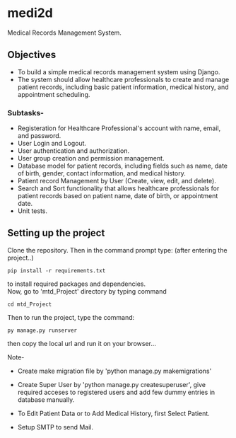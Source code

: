 # medi2d
Medical Records Management System.

## Objectives
* To build a simple medical records management system using Django.
* The system should allow healthcare professionals to create and manage patient records, including basic patient information, medical history, and appointment scheduling.

### Subtasks-
* Registeration for Healthcare Professional's account with name, email, and password.
* User Login and Logout.
* User authentication and authorization.
* User group creation and permission management.
* Database model for patient records, including fields such as name, date of birth, gender, contact information, and medical history.
* Patient record Management by User (Create, view, edit, and delete).
* Search and Sort functionality that allows healthcare professionals for patient records based on patient name, date of birth, or appointment date.
* Unit tests.

## Setting up the project
Clone the repository.
Then in the command prompt type:
(after entering the project..)
```
pip install -r requirements.txt
```
to install required packages and dependencies.  
Now, go to 'mtd_Project' directory by typing command
```
cd mtd_Project
```
Then to run the project, type the command:
```
py manage.py runserver
```
then copy the local url and run it on your browser...

Note-
- Create make migration file by 'python manage.py makemigrations'
- Create Super User by 'python manage.py createsuperuser', give required acceses to registered users and add few dummy entries in database manually.

- To Edit Patient Data or to Add Medical History, first Select Patient.
- Setup SMTP to send Mail.
